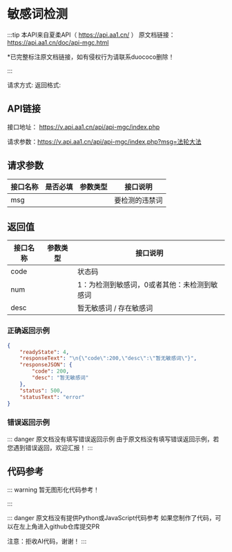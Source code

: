 # 敏感词检测 <Badge type="tip" text="2025/7/20 正常服务" /><Badge type="warning" text="推荐指数🌟🌟🌟🌟++" />

:::tip 本API来自夏柔API（ https://api.aa1.cn/ ）
原文档链接：https://api.aa1.cn/doc/api-mgc.html 

*已完整标注原文档链接，如有侵权行为请联系duococo删除！

:::

请求方式: <Badge type="warning" text="GET" /> 
返回格式: <Badge type="warning" text="JSON/TEXT" /> 
## API链接
接口地址： https://v.api.aa1.cn/api/api-mgc/index.php 

请求参数：https://v.api.aa1.cn/api/api-mgc/index.php?msg=法轮大法

## 请求参数
| 接口名称    | 是否必填                                    | 参数类型                                 | 接口说明                   |
| ---------- | ------------------------------------------ | --------------------------------------- | ------------------------- |
| msg        | <Badge type="warning" text="必须" />        | <Badge type="info" text="string" />    | 要检测的违禁词               |



## 返回值


| 接口名称     | 参数类型                                    | 接口说明                                |
| ----------- | ------------------------------------------ | -------------------------------------- |
| code        | <Badge type="info" text="string" />        | 状态码                                  |
| num         | <Badge type="info" text="string" />        | 1：为检测到敏感词，0或者其他：未检测到敏感词 |
| desc        | <Badge type="info" text="string" />        | 暂无敏感词 / 存在敏感词                   |



### 正确返回示例
```json
{
	"readyState": 4,
	"responseText": "\n{\"code\":200,\"desc\":\"暂无敏感词\"}",
	"responseJSON": {
		"code": 200,
		"desc": "暂无敏感词"
	},
	"status": 500,
	"statusText": "error"
}
```

### 错误返回示例
::: danger 原文档没有填写错误返回示例
由于原文档没有填写错误返回示例，若您遇到错误返回，欢迎汇报！
:::


## 代码参考

::: warning 暂无图形化代码参考！

:::

::: danger 原文档没有提供Python或JavaScript代码参考
如果您制作了代码，可以在左上角进入github仓库提交PR 

注意：拒收AI代码，谢谢！
:::






